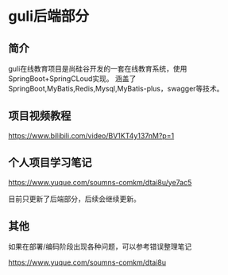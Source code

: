# guli后端部分

## 简介
guli在线教育项目是尚硅谷开发的一套在线教育系统，使用SpringBoot+SpringCLoud实现。
涵盖了SpringBoot,MyBatis,Redis,Mysql,MyBatis-plus，swagger等技术。


## 项目视频教程
https://www.bilibili.com/video/BV1KT4y137nM?p=1

## 个人项目学习笔记
https://www.yuque.com/soumns-comkm/dtai8u/ye7ac5

目前只更新了后端部分，后续会继续更新。

## 其他

如果在部署/编码阶段出现各种问题，可以参考错误整理笔记

https://www.yuque.com/soumns-comkm/dtai8u
